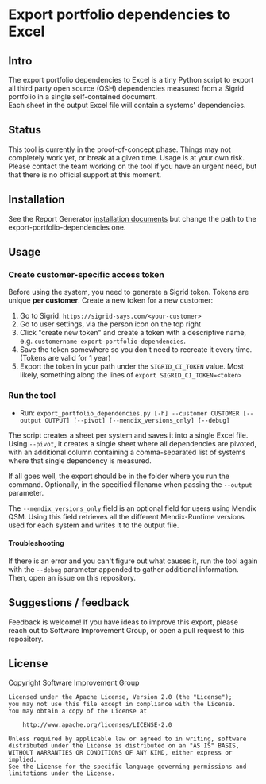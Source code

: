 # Export portfolio dependencies to Excel

## Intro

The export portfolio dependencies to Excel is a tiny Python script to export all third party open source (OSH) dependencies measured from a Sigrid portfolio in a single self-contained document.  
Each sheet in the output Excel file will contain a systems' dependencies.

## Status

This tool is currently in the proof-of-concept phase. Things may not completely work yet, or break at a given time. Usage is at your own risk. Please contact the team working on the tool if you have an urgent need, but that there is no official support at this moment.

## Installation

See the Report Generator [installation documents](../report-generator/docs/installation.md) but change the path to the export-portfolio-dependencies one.

## Usage

### Create customer-specific access token

Before using the system, you need to generate a Sigrid token. Tokens are unique **per customer**. Create a new token for a new customer:

1. Go to Sigrid: `https://sigrid-says.com/<your-customer>`
2. Go to user settings, via the person icon on the top right
3. Click "create new token" and create a token with a descriptive name, e.g. `customername-export-portfolio-dependencies`.
4. Save the token somewhere so you don't need to recreate it every time. (Tokens are valid for 1 year)
5. Export the token in your path under the `SIGRID_CI_TOKEN` value. Most likely, something along the lines of `export SIGRID_CI_TOKEN=<token>` 

### Run the tool

* Run: `export_portfolio_dependencies.py [-h] --customer CUSTOMER [--output OUTPUT] [--pivot] [--mendix_versions_only] [--debug]`  

The script creates a sheet per system and saves it into a single Excel file. Using `--pivot`, it creates
a single sheet where all dependencies are pivoted, with an additional column containing a comma-separated list of systems where 
that single dependency is measured. 

If all goes well, the export should be in the folder where you run the command. Optionally, in the specified filename when passing the `--output` parameter.  

The `--mendix_versions_only` field is an optional field for users using Mendix QSM. Using this field retrieves all the different Mendix-Runtime versions used for each system and writes it to the output file. 

#### Troubleshooting

If there is an error and you can't figure out what causes it, run the tool again with the `--debug` parameter appended to gather additional information. Then, open an issue on this repository.

## Suggestions / feedback

Feedback is welcome! If you have ideas to improve this export, please reach out to Software Improvement Group, or open a pull request to this repository.

## License

Copyright Software Improvement Group

    Licensed under the Apache License, Version 2.0 (the "License");
    you may not use this file except in compliance with the License.
    You may obtain a copy of the License at

        http://www.apache.org/licenses/LICENSE-2.0

    Unless required by applicable law or agreed to in writing, software
    distributed under the License is distributed on an "AS IS" BASIS,
    WITHOUT WARRANTIES OR CONDITIONS OF ANY KIND, either express or implied.
    See the License for the specific language governing permissions and
    limitations under the License.
